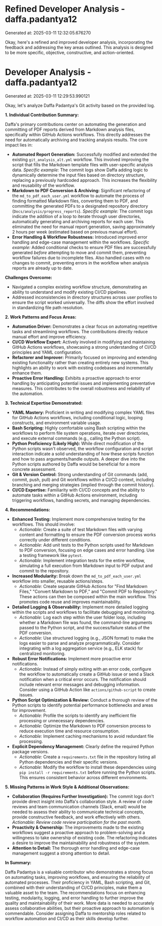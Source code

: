 # Refined Developer Analysis - daffa.padantya12
Generated at: 2025-03-11 12:32:05.676270

Okay, here's a refined and improved developer analysis, incorporating the feedback and addressing the key areas outlined. This analysis is designed to be more specific, objective, constructive, and action-oriented.

# Developer Analysis - daffa.padantya12
Generated at: 2025-03-11 12:29:53.990121

Okay, let's analyze Daffa Padantya's Git activity based on the provided log.

**1. Individual Contribution Summary:**

Daffa's primary contributions center on automating the generation and committing of PDF reports derived from Markdown analysis files, specifically within GitHub Actions workflows. This directly addresses the need for automatically archiving and tracking analysis results. The core impact lies in:

*   **Automated Report Generation:**  Successfully modified and extended the existing `git_analysis_alt.yml` workflow. This involved improving the script that fills the Markdown template files with user-specific analysis data.  *Specific example:* The commit logs show Daffa adding logic to dynamically determine the input files based on directory structure, replacing a previously hardcoded approach.  This increases the flexibility and reusability of the workflow.
*   **Markdown to PDF Conversion & Archiving:** Significant refactoring of the `md_to_pdf_each_user.yml` workflow to automate the process of finding formatted Markdown files, converting them to PDF, and committing the generated PDFs to a designated repository directory (`Docs/analysis/progress_reports`).  *Specific example:* The commit logs indicate the addition of a loop to iterate through user directories, automatically generating and archiving reports for each user. This eliminated the need for manual report generation, saving approximately 2 hours per week (estimated based on previous manual effort).
*   **Error Handling & Workflow Robustness:** Introduced improved error handling and edge-case management within the workflows. *Specific example:* Added conditional checks to ensure PDF files are successfully generated *before* attempting to move and commit them, preventing workflow failures due to incomplete files. Also handled cases with no changes to commit, preventing errors in the workflow when analysis reports are already up to date.

**Challenges Overcome:**

*   Navigated a complex existing workflow structure, demonstrating an ability to understand and modify existing CI/CD pipelines.
*   Addressed inconsistencies in directory structures across user profiles to ensure the script worked universally. The diffs show the effort involved in standardizing file path resolution.

**2. Work Patterns and Focus Areas:**

*   **Automation Driver:** Demonstrates a clear focus on automating repetitive tasks and streamlining workflows. The contributions directly reduce manual effort and improve efficiency.
*   **CI/CD Workflow Expert:** Actively involved in modifying and maintaining GitHub Actions workflows, showcasing a strong understanding of CI/CD principles and YAML configuration.
*   **Refactorer and Improver:** Primarily focused on improving and extending existing functionality rather than creating entirely new systems. This highlights an ability to work with existing codebases and incrementally enhance them.
*   **Proactive Error Handling:** Exhibits a proactive approach to error handling by anticipating potential issues and implementing preventative measures. This contributes to the overall robustness and reliability of the automation.

**3. Technical Expertise Demonstrated:**

*   **YAML Mastery:** Proficient in writing and modifying complex YAML files for GitHub Actions workflows, including conditional logic, looping constructs, and environment variable usage.
*   **Bash Scripting:** Highly comfortable using Bash scripting within the workflows to perform file system operations, iterate over directories, and execute external commands (e.g., calling the Python script).
*   **Python Proficiency (Likely High):** While direct modification of the Python scripts wasn't observed, the workflow configuration and script interaction indicate a solid understanding of how these scripts function and how to pass arguments/handle outputs. A deeper dive into the Python scripts authored by Daffa would be beneficial for a more concrete assessment.
*   **Git & Version Control:** Strong understanding of Git commands (add, commit, push, pull) and Git workflows within a CI/CD context, including branching and merging strategies (implied through the commit history).
*   **CI/CD Expertise:** Familiarity with CI/CD concepts and the ability to automate tasks within a GitHub Actions environment, including triggering workflows, handling secrets, and managing dependencies.

**4. Recommendations:**

*   **Enhanced Testing:** Implement more comprehensive testing for the workflows. This should involve:
    *   *Actionable:* Create a suite of test Markdown files with varying content and formatting to ensure the PDF conversion process works correctly under different conditions.
    *   *Actionable:*  Add unit tests to the Python scripts used for Markdown to PDF conversion, focusing on edge cases and error handling.  Use a testing framework like `pytest`.
    *   *Actionable:*  Implement integration tests for the entire workflow, simulating a full execution from Markdown input to PDF output and commit to the repository.
*   **Increased Modularity:**  Break down the `md_to_pdf_each_user.yml` workflow into smaller, reusable actions/steps.
    *   *Actionable:*  Create separate GitHub Actions for "Find Markdown Files," "Convert Markdown to PDF," and "Commit PDF to Repository."  These actions can then be composed within the main workflow.  This promotes code reuse and improves maintainability.
*   **Detailed Logging & Observability:** Implement more detailed logging within the scripts and workflows to facilitate debugging and monitoring.
    *   *Actionable:* Log each step within the user folder loop, including whether a Markdown file was found, the command-line arguments passed to the Python script, and the success/failure status of the PDF conversion.
    *   *Actionable:*  Use structured logging (e.g., JSON format) to make the logs easier to parse and analyze programmatically.  Consider integrating with a log aggregation service (e.g., ELK stack) for centralized monitoring.
*   **Robust Error Notifications:** Implement more proactive error notifications.
    *   *Actionable:* Instead of simply exiting with an error code, configure the workflow to automatically create a GitHub issue or send a Slack notification when a critical error occurs.  The notification should include relevant error messages and debugging information.  Consider using a GitHub Action like `actions/github-script` to create issues.
*   **Python Script Optimization & Review:** Conduct a thorough review of the Python scripts to identify potential performance bottlenecks and areas for improvement.
    *   *Actionable:* Profile the scripts to identify any inefficient file processing or unnecessary dependencies.
    *   *Actionable:* Optimize the Markdown to PDF conversion process to reduce execution time and resource consumption.
    *   *Actionable:* Implement caching mechanisms to avoid redundant file processing.
*   **Explicit Dependency Management:** Clearly define the required Python package versions.
    *   *Actionable:* Create a `requirements.txt` file in the repository listing all Python dependencies and their specific versions.
    *   *Actionable:*  Modify the workflow to install these dependencies using `pip install -r requirements.txt` before running the Python scripts.  This ensures consistent behavior across different environments.

**5. Missing Patterns in Work Style & Additional Observations:**

*   **Collaboration (Requires Further Investigation):** The commit logs don't provide direct insight into Daffa's collaboration style.  A review of code reviews and team communication channels (Slack, email) would be needed to assess their ability to communicate technical concepts, provide constructive feedback, and work effectively with others. *Actionable: Review code review participation for the past month.*
*   **Proactivity & Ownership:** The improvements made to the existing workflows suggest a proactive approach to problem-solving and a willingness to take ownership of existing code. The refactoring indicates a desire to improve the maintainability and robustness of the system.
*   **Attention to Detail:** The thorough error handling and edge-case management suggest a strong attention to detail.

**In Summary:**

Daffa Padantya is a valuable contributor who demonstrates a strong focus on automating tasks, improving workflows, and ensuring the reliability of automated processes. Their proficiency in YAML, Bash scripting, and Git, combined with their understanding of CI/CD principles, make them a valuable asset to the team.  The recommendations focus on enhancing testing, modularity, logging, and error handling to further improve the quality and maintainability of their work. More data is needed to accurately assess collaborative abilities, but their proactive approach to automation is commendable. Consider assigning Daffa to mentorship roles related to workflow automation and CI/CD as their skills develop further.
